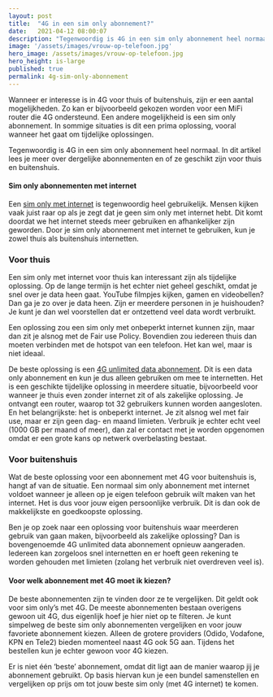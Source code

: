 ```yaml
---
layout: post
title:  "4G in een sim only abonnement?"
date:   2021-04-12 08:00:07
description: "Tegenwoordig is 4G in een sim only abonnement heel normaal. In dit artikel lees je over dergelijke abonnementen en of ze geschikt zijn voor thuis en buitenshuis."
image: '/assets/images/vrouw-op-telefoon.jpg'
hero_image: /assets/images/vrouw-op-telefoon.jpg
hero_height: is-large
published: true
permalink: 4g-sim-only-abonnement
---
```


Wanneer er interesse is in 4G voor thuis of buitenshuis, zijn er een aantal mogelijkheden. Zo kan er bijvoorbeeld gekozen worden voor een MiFi router die 4G ondersteund. Een andere mogelijkheid is een sim only abonnement. In sommige situaties is dit een prima oplossing, vooral wanneer het gaat om tijdelijke oplossingen.

Tegenwoordig is 4G in een sim only abonnement heel normaal. In dit artikel lees je meer over dergelijke abonnementen en of ze geschikt zijn voor thuis en buitenshuis.

#### Sim only abonnementen met internet
Een [sim only met internet](https://www.simonlycheck.nl/sim-only-met-internet/) is tegenwoordig heel gebruikelijk. Mensen kijken vaak juist raar op als je zegt dat je geen sim only met internet hebt. Dit komt doordat we het internet steeds meer gebruiken en afhankelijker zijn geworden. Door je sim only abonnement met internet te gebruiken, kun je zowel thuis als buitenshuis internetten.

### Voor thuis
Een sim only met internet voor thuis kan interessant zijn als tijdelijke oplossing. Op de lange termijn is het echter niet geheel geschikt, omdat je snel over je data heen gaat. YouTube filmpjes kijken, gamen en videobellen? Dan ga je zo over je data heen. Zijn er meerdere personen in je huishouden? Je kunt je dan wel voorstellen dat er ontzettend veel data wordt verbruikt.

Een oplossing zou een sim only met onbeperkt internet kunnen zijn, maar dan zit je alsnog met de Fair use Policy. Bovendien zou iedereen thuis dan moeten verbinden met de hotspot van een telefoon. Het kan wel, maar is niet ideaal.

De beste oplossing is een [4G unlimited data abonnement](https://www.simonlycheck.nl/4g-unlimited-data/). Dit is een data only abonnement en kun je dus alleen gebruiken om mee te internetten. Het is een geschikte tijdelijke oplossing in meerdere situatie, bijvoorbeeld voor wanneer je thuis even zonder internet zit of als zakelijke oplossing.
Je ontvangt een router, waarop tot 32 gebruikers kunnen worden aangesloten. En het belangrijkste: het is onbeperkt internet. Je zit alsnog wel met fair use, maar er zijn geen dag- en maand limieten. Verbruik je echter echt veel (1000 GB per maand of meer), dan zal er contact met je worden opgenomen omdat er een grote kans op netwerk overbelasting bestaat.

### Voor buitenshuis

Wat de beste oplossing voor een abonnement met 4G voor buitenshuis is, hangt af van de situatie. Een normaal sim only abonnement met internet voldoet wanneer je alleen op je eigen telefoon gebruik wilt maken van het internet. Het is dus voor jouw eigen persoonlijke verbruik. Dit is dan ook de makkelijkste en goedkoopste oplossing.

Ben je op zoek naar een oplossing voor buitenshuis waar meerderen gebruik van gaan maken, bijvoorbeeld als zakelijke oplossing? Dan is bovengenoemde 4G unlimited data abonnement opnieuw aangeraden. Iedereen kan zorgeloos snel internetten en er hoeft geen rekening te worden gehouden met limieten (zolang het verbruik niet overdreven veel is).

#### Voor welk abonnement met 4G moet ik kiezen?

De beste abonnementen zijn te vinden door ze te vergelijken. Dit geldt ook voor sim only’s met 4G. De meeste abonnementen bestaan overigens gewoon uit 4G, dus eigenlijk hoef je hier niet op te filteren. Je kunt simpelweg de beste sim only abonnementen vergelijken en voor jouw favoriete abonnement kiezen. Alleen de grotere providers (Odido, Vodafone, KPN en Tele2) bieden momenteel naast 4G ook 5G aan. Tijdens het bestellen kun je echter gewoon voor 4G kiezen. 

Er is niet één ‘beste’ abonnement, omdat dit ligt aan de manier waarop jij je abonnement gebruikt. Op basis hiervan kun je een bundel samenstellen en vergelijken op prijs om tot jouw beste sim only (met 4G internet) te komen.

